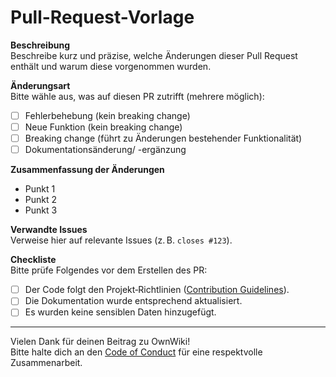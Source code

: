 # Pull-Request-Vorlage

**Beschreibung**  
Beschreibe kurz und präzise, welche Änderungen dieser Pull Request enthält und warum diese vorgenommen wurden.

**Änderungsart**  
Bitte wähle aus, was auf diesen PR zutrifft (mehrere möglich):  
- [ ] Fehlerbehebung (kein breaking change)  
- [ ] Neue Funktion (kein breaking change)  
- [ ] Breaking change (führt zu Änderungen bestehender Funktionalität)  
- [ ] Dokumentationsänderung/ -ergänzung  

**Zusammenfassung der Änderungen**  
- Punkt 1  
- Punkt 2  
- Punkt 3  

**Verwandte Issues**  
Verweise hier auf relevante Issues (z. B. `closes #123`).

**Checkliste**  
Bitte prüfe Folgendes vor dem Erstellen des PR:
- [ ] Der Code folgt den Projekt‑Richtlinien ([Contribution Guidelines](../CONTRIBUTING.md)).  
- [ ] Die Dokumentation wurde entsprechend aktualisiert.  
- [ ] Es wurden keine sensiblen Daten hinzugefügt.

---

Vielen Dank für deinen Beitrag zu OwnWiki!  
Bitte halte dich an den [Code of Conduct](../CODE_OF_CONDUCT.md) für eine respektvolle Zusammenarbeit.
